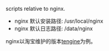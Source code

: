 scripts relative to nginx.

- nginx 默认安装路径: /usr/local/nginx
- nginx 默认日志路径: /data/nginx

nginx以淘宝维护的版本[tengine](http://tengine.taobao.org/)为例。
